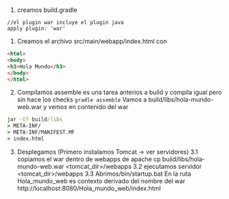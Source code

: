 1. creamos build.gradle 
```
//el plugin war incluye el plugin java
apply plugin: 'war'
```

1. Creamos el archivo src/main/webapp/index.html con 
```html
<html>
<body>
<h3>Hola Mundo</h3>    
</body>
</html>
```

2. Compilamos
assemble es una tarea anterios a build y compila igual pero sin hace los checks
`gradle assemble`
Vamos a build/libs/hola-mundo-web.war y vemos en contenido del war
```cmd
jar -tf build/libs
> META-INF/
> META-INF/MANIFEST.MF
> index.html
```

3. Desplegamos
(Primero instalamos Tomcat -> ver servidores)
3.1 copiamos el war dentro de webapps de apache
cp build/libs/hola-mundo-web.war <tomcat_dir>/webapps
3.2 ejecutamos servidor
<tomcat_dir>/webapps
3.3 Abrimos/bin/startup.bat
En la ruta Hola_mundo_web es contexto derivado del nombre del war
http://localhost:8080/Hola_mundo_web/index.html